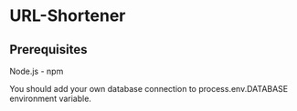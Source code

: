 # URL-Shortener

## Prerequisites

Node.js - npm

You should add your own database connection to process.env.DATABASE environment variable.
